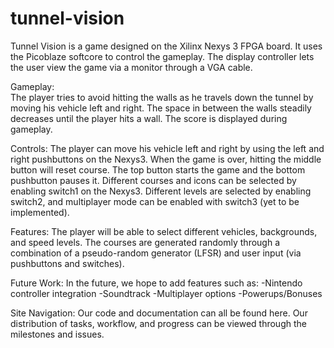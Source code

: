 tunnel-vision
=============
Tunnel Vision is a game designed on the Xilinx Nexys 3 FPGA board.  It uses the Picoblaze
softcore to control the gameplay. The display controller lets the user view the game via a monitor through a  VGA cable. 

Gameplay:  
The player tries to avoid hitting the walls as he travels down the tunnel by moving his vehicle left and right. The space in between the walls steadily decreases until the player hits a wall.  The score is displayed during gameplay.

Controls:
The player can move his vehicle left and right by using the left and right pushbuttons on the Nexys3.  When the game is over, hitting the middle button will reset course.  The top button starts the game and the bottom pushbutton pauses it. Different courses and icons can be selected by enabling switch1 on the Nexys3. Different levels are selected by enabling switch2, and multiplayer mode can be enabled with switch3 (yet to be implemented).

Features:
The player will be able to select different vehicles, backgrounds, and speed levels.  The courses are generated randomly through a combination of a pseudo-random generator (LFSR) and user input (via pushbuttons and switches).

Future Work:
In the future, we hope to add features such as:
-Nintendo controller integration
-Soundtrack
-Multiplayer options
-Powerups/Bonuses

Site Navigation:
Our code and documentation can all be found here. Our distribution of tasks, workflow, and progress can be viewed through the milestones and issues.
